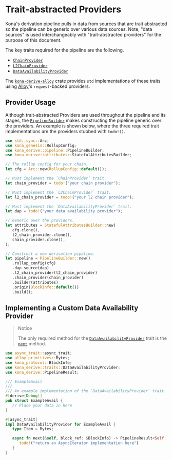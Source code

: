 # Trait-abstracted Providers

Kona's derivation pipeline pulls in data from sources that are trait
abstracted so the pipeline can be generic over various data sources.
Note, "data sources" is used interchangeably with "trait-abstracted
providers" for the purpose of this document.

The key traits required for the pipeline are the following.

- [`ChainProvider`][chain-provider]
- [`L2ChainProvider`][l2-chain-provider]
- [`DataAvailabilityProvider`][dap]

The [`kona-derive-alloy`][kda] crate provides `std` implementations
of these traits using [Alloy][alloy]'s `reqwest`-backed providers.

## Provider Usage

Although trait-abstracted Providers are used throughout the pipeline and
its stages, the [`PipelineBuilder`][builder] makes constructing the pipeline
generic over the providers. An example is shown below, where the three
required trait implementations are the providers stubbed with `todo!()`.

```rust
use std::sync::Arc;
use kona_genesis::RollupConfig;
use kona_derive::pipeline::PipelineBuilder;
use kona_derive::attributes::StatefulAttributesBuilder;

// The rollup config for your chain.
let cfg = Arc::new(RollupConfig::default());

// Must implement the `ChainProvider` trait.
let chain_provider = todo!("your chain provider");

// Must implement the `L2ChainProvider` trait.
let l2_chain_provider = todo!("your l2 chain provider");

// Must implement the `DataAvailabilityProvider` trait.
let dap = todo!("your data availability provider");

// Generic over the providers.
let attributes = StatefulAttributesBuilder::new(
   cfg.clone(),
   l2_chain_provider.clone(),
   chain_provider.clone(),
);

// Construct a new derivation pipeline.
let pipeline = PipelineBuilder::new()
   .rollup_config(cfg)
   .dap_source(dap)
   .l2_chain_provider(l2_chain_provider)
   .chain_provider(chain_provider)
   .builder(attributes)
   .origin(BlockInfo::default())
   .build();
```

## Implementing a Custom Data Availability Provider

> Notice
>
> The only required method for the [`DataAvailabilityProvider`][dap]
> trait is the [`next`][next] method.

```rust
use async_trait::async_trait;
use alloy_primitives::Bytes;
use kona_protocol::BlockInfo;
use kona_derive::traits::DataAvailabilityProvider;
use kona_derive::PipelineResult;

/// ExampleAvail
///
/// An example implementation of the `DataAvailabilityProvider` trait.
#[derive(Debug)]
pub struct ExampleAvail {
   // Place your data in here
}

#[async_trait]
impl DataAvailabilityProvider for ExampleAvail {
   type Item = Bytes;

   async fn next(&self, block_ref: &BlockInfo) -> PipelineResult<Self::Item> {
      todo!("return an AsyncIterator implementation here")
   }
}
```


<!-- Links -->

[dap]: https://docs.rs/kona-derive/latest/kona_derive/traits/trait.DataAvailabilityProvider.html
[next]: https://docs.rs/kona-derive/latest/kona_derive/traits/trait.DataAvailabilityProvider.html#tymethod.next
[builder]: https://docs.rs/kona-derive/latest/kona_derive/pipeline/struct.PipelineBuilder.html
[alloy]: https://github.com/alloy-rs/alloy
[kda]: https://crates.io/crates/kona-derive-alloy
[chain-provider]: https://docs.rs/kona-derive/latest/kona_derive/traits/trait.ChainProvider.html
[l2-chain-provider]: https://docs.rs/kona-derive/latest/kona_derive/traits/trait.L2ChainProvider.html
[dap]: https://docs.rs/kona-derive/latest/kona_derive/traits/trait.DataAvailabilityProvider.html
